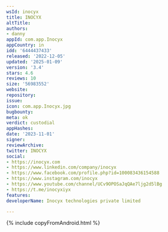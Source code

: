 ```yaml
---
wsId: inocyx
title: INOCYX
altTitle: 
authors:
- danny
appId: com.app.Inocyx
appCountry: in
idd: '6444437433'
released: '2022-12-05'
updated: '2025-01-09'
version: '3.4'
stars: 4.6
reviews: 10
size: '56983552'
website: 
repository: 
issue: 
icon: com.app.Inocyx.jpg
bugbounty: 
meta: ok
verdict: custodial
appHashes: 
date: '2023-11-01'
signer: 
reviewArchive: 
twitter: INOCYX
social:
- https://inocyx.com
- https://www.linkedin.com/company/inocyx
- https://www.facebook.com/profile.php?id=100083436154588
- https://www.instagram.com/inocyx
- https://www.youtube.com/channel/UCv9OPOSaJqQAe7ljg2d5lBg
- https://t.me/inocyxiyx
features: 
developerName: Inocyx technologies private limited

---
```


{% include copyFromAndroid.html %}
